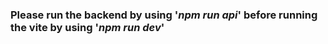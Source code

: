 ### Please run the backend by using '_npm run api_' before running the vite by using '_npm run dev_'
